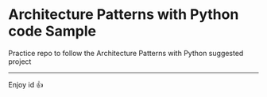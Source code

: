 # Architecture Patterns with Python code Sample

Practice repo to follow the Architecture Patterns with Python suggested project

---

Enjoy id :+1:
